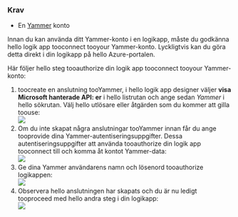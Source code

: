 ### <a name="prerequisites"></a>Krav
* En [Yammer](https://www.yammer.com/) konto 

Innan du kan använda ditt Yammer-konto i en logikapp, måste du godkänna hello logik app tooconnect tooyour Yammer-konto. Lyckligtvis kan du göra detta direkt i din logikapp på hello Azure-portalen. 

Här följer hello steg tooauthorize din logik app tooconnect tooyour Yammer-konto:

1. toocreate en anslutning tooYammer, i hello logik app designer väljer **visa Microsoft hanterade API: er** i hello listrutan och ange sedan *Yammer* i hello sökrutan. Välj hello utlösare eller åtgärden som du kommer att gilla toouse:  
   ![](./media/connectors-create-api-yammer/yammer-1.png)
2. Om du inte skapat några anslutningar tooYammer innan får du ange tooprovide dina Yammer-autentiseringsuppgifter. Dessa autentiseringsuppgifter att använda tooauthorize din logik app tooconnect till och komma åt kontot Yammer-data:  
   ![](./media/connectors-create-api-yammer/yammer-2.png)
3. Ge dina Yammer användarens namn och lösenord tooauthorize logikappen:  
   ![](./media/connectors-create-api-yammer/yammer-3.png)   
4. Observera hello anslutningen har skapats och du är nu ledigt tooproceed med hello andra steg i din logikapp:  
   ![](./media/connectors-create-api-yammer/yammer-4.png)   

